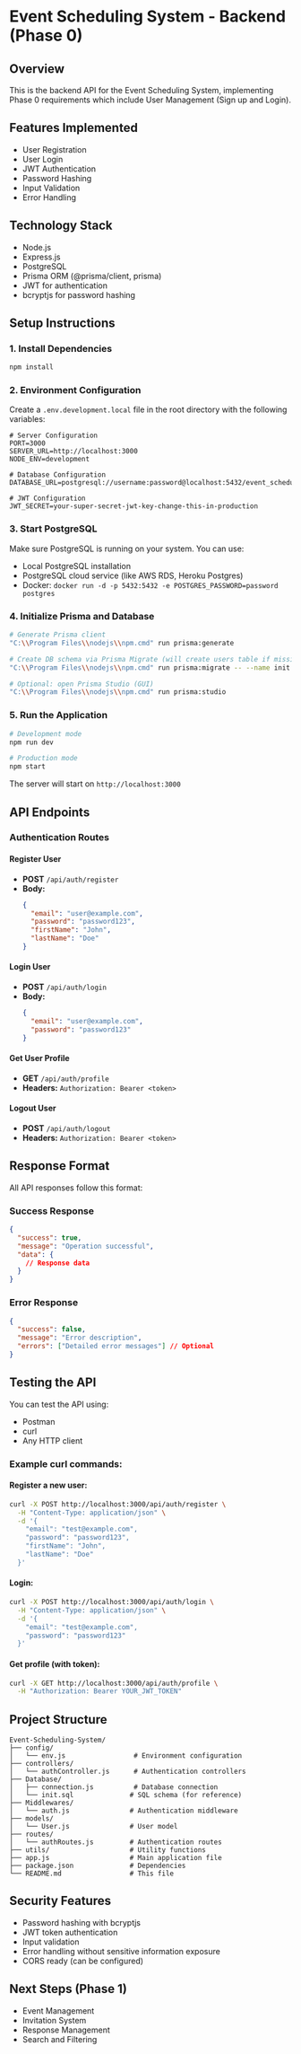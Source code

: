 # Event Scheduling System - Backend (Phase 0)

## Overview
This is the backend API for the Event Scheduling System, implementing Phase 0 requirements which include User Management (Sign up and Login).

## Features Implemented
- User Registration
- User Login
- JWT Authentication
- Password Hashing
- Input Validation
- Error Handling

## Technology Stack
- Node.js
- Express.js
- PostgreSQL
- Prisma ORM (@prisma/client, prisma)
- JWT for authentication
- bcryptjs for password hashing

## Setup Instructions

### 1. Install Dependencies
```bash
npm install
```

### 2. Environment Configuration
Create a `.env.development.local` file in the root directory with the following variables:

```env
# Server Configuration
PORT=3000
SERVER_URL=http://localhost:3000
NODE_ENV=development

# Database Configuration
DATABASE_URL=postgresql://username:password@localhost:5432/event_scheduling_system

# JWT Configuration
JWT_SECRET=your-super-secret-jwt-key-change-this-in-production
```

### 3. Start PostgreSQL
Make sure PostgreSQL is running on your system. You can use:
- Local PostgreSQL installation
- PostgreSQL cloud service (like AWS RDS, Heroku Postgres)
- Docker: `docker run -d -p 5432:5432 -e POSTGRES_PASSWORD=password postgres`

### 4. Initialize Prisma and Database
```bash
# Generate Prisma client
"C:\\Program Files\\nodejs\\npm.cmd" run prisma:generate

# Create DB schema via Prisma Migrate (will create users table if missing)
"C:\\Program Files\\nodejs\\npm.cmd" run prisma:migrate -- --name init

# Optional: open Prisma Studio (GUI)
"C:\\Program Files\\nodejs\\npm.cmd" run prisma:studio
```

### 5. Run the Application
```bash
# Development mode
npm run dev

# Production mode
npm start
```

The server will start on `http://localhost:3000`

## API Endpoints

### Authentication Routes

#### Register User
- **POST** `/api/auth/register`
- **Body:**
  ```json
  {
    "email": "user@example.com",
    "password": "password123",
    "firstName": "John",
    "lastName": "Doe"
  }
  ```

#### Login User
- **POST** `/api/auth/login`
- **Body:**
  ```json
  {
    "email": "user@example.com",
    "password": "password123"
  }
  ```

#### Get User Profile
- **GET** `/api/auth/profile`
- **Headers:** `Authorization: Bearer <token>`

#### Logout User
- **POST** `/api/auth/logout`
- **Headers:** `Authorization: Bearer <token>`

## Response Format

All API responses follow this format:

### Success Response
```json
{
  "success": true,
  "message": "Operation successful",
  "data": {
    // Response data
  }
}
```

### Error Response
```json
{
  "success": false,
  "message": "Error description",
  "errors": ["Detailed error messages"] // Optional
}
```

## Testing the API

You can test the API using:
- Postman
- curl
- Any HTTP client

### Example curl commands:

#### Register a new user:
```bash
curl -X POST http://localhost:3000/api/auth/register \
  -H "Content-Type: application/json" \
  -d '{
    "email": "test@example.com",
    "password": "password123",
    "firstName": "John",
    "lastName": "Doe"
  }'
```

#### Login:
```bash
curl -X POST http://localhost:3000/api/auth/login \
  -H "Content-Type: application/json" \
  -d '{
    "email": "test@example.com",
    "password": "password123"
  }'
```

#### Get profile (with token):
```bash
curl -X GET http://localhost:3000/api/auth/profile \
  -H "Authorization: Bearer YOUR_JWT_TOKEN"
```

## Project Structure
```
Event-Scheduling-System/
├── config/
│   └── env.js                 # Environment configuration
├── controllers/
│   └── authController.js      # Authentication controllers
├── Database/
│   ├── connection.js          # Database connection
│   └── init.sql              # SQL schema (for reference)
├── Middlewares/
│   └── auth.js               # Authentication middleware
├── models/
│   └── User.js               # User model
├── routes/
│   └── authRoutes.js         # Authentication routes
├── utils/                    # Utility functions
├── app.js                    # Main application file
├── package.json              # Dependencies
└── README.md                 # This file
```

## Security Features
- Password hashing with bcryptjs
- JWT token authentication
- Input validation
- Error handling without sensitive information exposure
- CORS ready (can be configured)

## Next Steps (Phase 1)
- Event Management
- Invitation System
- Response Management
- Search and Filtering
